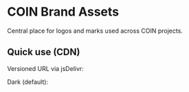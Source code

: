 # COIN Brand Assets

Central place for logos and marks used across COIN projects.

## Quick use (CDN)
Versioned URL via jsDelivr:

Dark (default):
